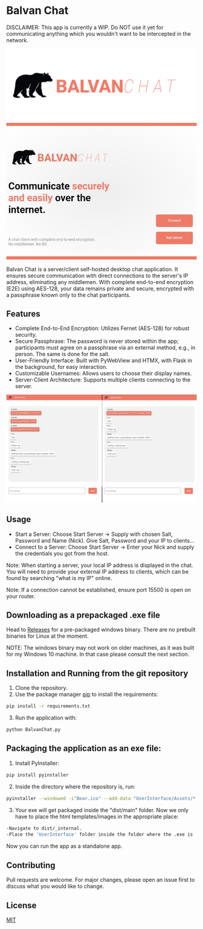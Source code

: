# Balvan Chat

DISCLAIMER: This app is currently a WIP. Do NOT use it yet for communicating anything which you wouldn't want to be intercepted in the network.

![alt text](https://github.com/xxzoltanxx/Balvan-Chat/blob/master/GitImages/balvanlogo.png?raw=true)
![alt text](https://github.com/xxzoltanxx/Balvan-Chat/blob/master/GitImages/mainmenu.jpeg?raw=true)

Balvan Chat is a server/client self-hosted desktop chat application. It ensures secure communication with direct connections to the server's IP address, eliminating any middlemen. With complete end-to-end encryption (E2E) using AES-128, your data remains private and secure, encrypted with a passphrase known only to the chat participants.

## Features

- Complete End-to-End Encryption: Utilizes Fernet (AES-128) for robust security.
- Secure Passphrase: The password is never stored within the app; participants must agree on a passphrase via an external method, e.g., in person. The same is done for the salt.
- User-Friendly Interface: Built with PyWebView and HTMX, with Flask in the background, for easy interaction.
- Customizable Usernames: Allows users to choose their display names.
- Server-Client Architecture: Supports multiple clients connecting to the server.


![alt text](https://github.com/xxzoltanxx/Balvan-Chat/blob/master/GitImages/mainscreenshot.jpg?raw=true)

## Usage

- Start a Server: Choose Start Server -> Supply with chosen Salt, Password and Name (Nick). Give Salt, Password and your IP to clients...
- Connect to a Server: Choose Start Server -> Enter your Nick and supply the credentials you got from the host.

Note: When starting a server, your local IP address is displayed in the chat. You will need to provide your external IP address to clients, which can be found by searching "what is my IP" online.

Note: If a connection cannot be established, ensure port 15500 is open on your router.


## Downloading as a prepackaged .exe file

Head to [Releases](https://github.com/xxzoltanxx/Balvan-Chat/releases) for a pre-packaged windows binary.
There are no prebuilt binaries for Linux at the moment.

NOTE: The windows binary may not work on older machines, as it was built for my Windows 10 machine.
In that case please consult the next section.


## Installation and Running from the git repository

1) Clone the repository.
2) Use the package manager [pip](https://pip.pypa.io/en/stable/) to install the requirements: 

```bash
pip install -r requirements.txt
```

3) Run the application with:

```bash
python BalvanChat.py
```

## Packaging the application as an exe file:

1) Install PyInstaller:

```bash
pip install pyinstaller
```

2) Inside the directory where the repository is, run:

```bash
pyinstaller --windowed -i"Bear.ico" --add-data "UserInterface/Assets/*:UserInterface/Assets" --add-data "UserInterface/Templates/*:UserInterface/Templates" BalvanChat.py
```

3) Your exe will get packaged inside the "dist/main" folder. Now we only have to place the html templates/images in the appropriate place:

```bash
-Navigate to dist/_internal.
-Place the 'UserInterface' folder inside the folder where the .exe is
```

Now you can run the app as a standalone app.



## Contributing

Pull requests are welcome. For major changes, please open an issue first
to discuss what you would like to change.

## License

[MIT](https://choosealicense.com/licenses/mit/)

